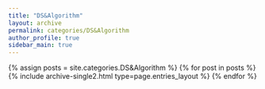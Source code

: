 ```yaml
---
title: "DS&Algorithm"
layout: archive
permalink: categories/DS&Algorithm
author_profile: true
sidebar_main: true
---
```


{% assign posts = site.categories.DS&Algorithm %}
{% for post in posts %} {% include archive-single2.html type=page.entries_layout %} {% endfor %}
